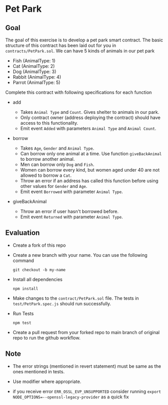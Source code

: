 # Pet Park

## Goal

The goal of this exercise is to develop a pet park smart contract. The basic structure of this contract has been laid out for you in `contracts/PetPark.sol`. We can have 5 kinds of animals in our pet park

-   Fish (AnimalType: 1)
-   Cat (AnimalType: 2)
-   Dog (AnimalType: 3)
-   Rabbit (AnimalType: 4)
-   Parrot (AnimalType: 5)

Complete this contract with following specifications for each function

-   add

    -   Takes `Animal Type` and `Count`. Gives shelter to animals in our park.
    -   Only contract owner (address deploying the contract) should have access to this functionality.
    -   Emit event `Added` with parameters `Animal Type` and `Animal Count`.

-   borrow

    -   Takes `Age`, `Gender` and `Animal Type`.
    -   Can borrow only one animal at a time. Use function `giveBackAnimal` to borrow another animal.
    -   Men can borrow only `Dog` and `Fish`.
    -   Women can borrow every kind, but women aged under 40 are not allowed to borrow a `Cat`.
    -   Throw an error if an address has called this function before using other values for `Gender` and `Age`.
    -   Emit event `Borrowed` with parameter `Animal Type`.

-   giveBackAnimal
    -   Throw an error if user hasn't borrowed before.
    -   Emit event `Returned` with parameter `Animal Type`.

## Evaluation

-   Create a fork of this repo
-   Create a new branch with your name. You can use the following command

    ```
    git checkout -b my-name
    ```

-   Install all dependencies
    ```
    npm install
    ```
-   Make changes to the `contract/PetPark.sol` file. The tests in `test/PetPark.spec.js` should run successfully.

-   Run Tests
    ```
    npm test
    ```
-   Create a pull request from your forked repo to main branch of original repo to run the github workflow.

## Note

-   The error strings (mentioned in revert statement) must be same as the ones mentioned in tests.
-   Use modifier where appropriate.

- if you receive error `ERR_OSSL_EVP_UNSUPPORTED` consider running `export NODE_OPTIONS=--openssl-legacy-provider` as a quick fix
